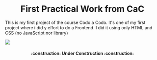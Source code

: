 <h1 align="center"> First Practical Work from CaC </h1>

This is my first project of the course Codo a Codo. It's one of my first project where i did y effort to do a Frontend.
I did it using only HTML and CSS (no JavaScript nor library)

<p align="left">
  <img src="https://img.shields.io/badge/STATUS-IN%20PROGRESS-green">
</p>

<h4 align="center">
  :construction: Under Construction :construction:
</h4>
